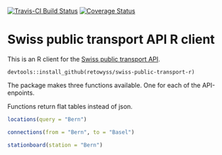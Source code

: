 [![Travis-CI Build Status](https://travis-ci.org/retowyss/swiss-public-transport-r.svg?branch=master)](https://travis-ci.org/retowyss/swiss-public-transport-r)
[![Coverage Status](https://codecov.io/gh/retowyss/swiss-public-transport-r/branch/master/graph/badge.svg)](https://codecov.io/github/retowyss/swiss-public-transport-r?branch=master)




# Swiss public transport API R client

This is an R client for the [Swiss public transport API](http://transport.opendata.ch/). 

```
devtools::install_github(retowyss/swiss-public-transport-r)
```

The package makes three functions available. One for each of the API-enpoints. 

Functions return flat tables instead of json.

```r
locations(query = "Bern")
```

```r
connections(from = "Bern", to = "Basel")
```

```r
stationboard(station = "Bern")
```
